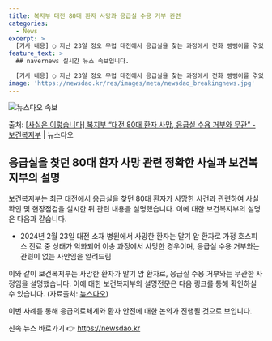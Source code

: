 ```yaml
---
title: 복지부 대전 80대 환자 사망과 응급실 수용 거부 관련
categories:
  - News
excerpt: >
  [기사 내용] ○ 지난 23일 정오 무렵 대전에서 응급실을 찾는 과정에서 전화 뺑뺑이를 겪었던 80대 심정지…
feature_text: >
  ## navernews 실시간 뉴스 속보입니다.

  [기사 내용] ○ 지난 23일 정오 무렵 대전에서 응급실을 찾는 과정에서 전화 뺑뺑이를 겪었던 80대 심정지…
image: 'https://newsdao.kr/res/images/meta/newsdao_breakingnews.jpg'
---
```


![뉴스다오 속보](https://newsdao.kr/res/images/meta/newsdao_breakingnews.jpg)

<p>출처: <a href="https://newsdao.kr/3246" rel="dofollow">[사실은 이렇습니다] 복지부 “대전 80대 환자 사망, 응급실 수용 거부와 무관” - 보건복지부</a> | 뉴스다오</p>

<h2 data-ke-size="size26">응급실을 찾던 80대 환자 사망 관련 정확한 사실과 보건복지부의 설명</h2>
보건복지부는 최근 대전에서 응급실을 찾던 80대 환자가 사망한 사건과 관련하여 사실 확인 및 현장점검을 실시한 뒤 관련 내용을 설명했습니다. 이에 대한 보건복지부의 설명은 다음과 같습니다.

<ul>
  <li>2024년 2월 23일 대전 소재 병원에서 사망한 환자는 말기 암 환자로 가정 호스피스 진료 중 상태가 악화되어 이송 과정에서 사망한 경우이며, 응급실 수용 거부와는 관련이 없는 사안임을 알려드림</li>
</ul>

이와 같이 보건복지부는 사망한 환자가 말기 암 환자로, 응급실 수용 거부와는 무관한 사정임을 설명했습니다. 이에 대한 보건복지부의 설명전문은 다음 링크를 통해 확인하실 수 있습니다. (자료출처: <a href="https://newsdao.kr/3246">뉴스다오</a>)

이번 사례를 통해 응급의료체계와 환자 안전에 대한 논의가 진행될 것으로 보입니다. 

신속 뉴스 바로가기 👉 <a href="https://newsdao.kr" rel="dofollow">https://newsdao.kr</a>


